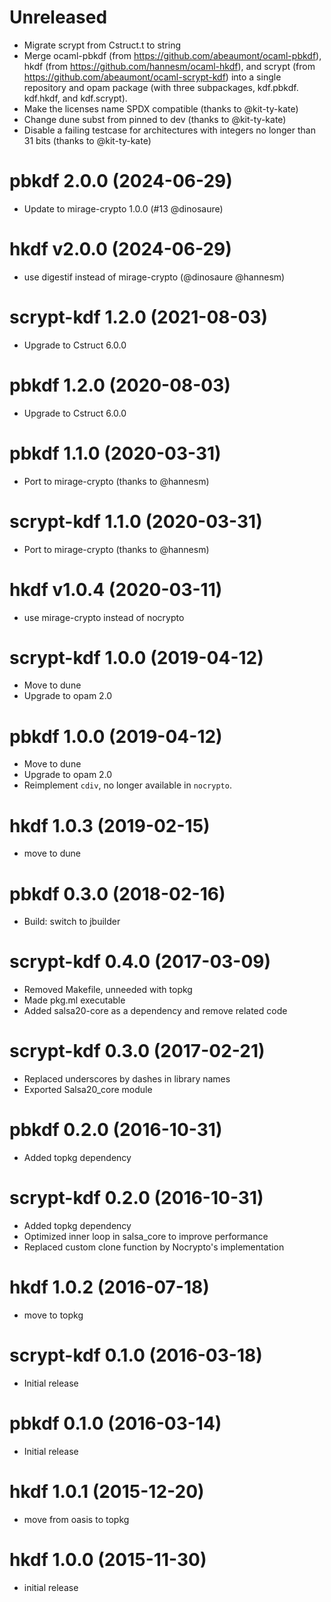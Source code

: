 # Unreleased

* Migrate scrypt from Cstruct.t to string
* Merge ocaml-pbkdf (from https://github.com/abeaumont/ocaml-pbkdf),
  hkdf (from https://github.com/hannesm/ocaml-hkdf), and scrypt (from
  https://github.com/abeaumont/ocaml-scrypt-kdf) into a single repository
  and opam package (with three subpackages, kdf.pbkdf. kdf.hkdf, and
  kdf.scrypt).
* Make the licenses name SPDX compatible (thanks to @kit-ty-kate)
* Change dune subst from pinned to dev (thanks to @kit-ty-kate)
* Disable a failing testcase for architectures with integers no longer than 31 bits (thanks to @kit-ty-kate)

# pbkdf 2.0.0 (2024-06-29)

* Update to mirage-crypto 1.0.0 (#13 @dinosaure)

# hkdf v2.0.0 (2024-06-29)

* use digestif instead of mirage-crypto (@dinosaure @hannesm)

# scrypt-kdf 1.2.0 (2021-08-03)

* Upgrade to Cstruct 6.0.0

# pbkdf 1.2.0 (2020-08-03)

* Upgrade to Cstruct 6.0.0

# pbkdf 1.1.0 (2020-03-31)

* Port to mirage-crypto (thanks to @hannesm)

# scrypt-kdf 1.1.0 (2020-03-31)

* Port to mirage-crypto (thanks to @hannesm)

# hkdf v1.0.4 (2020-03-11)

* use mirage-crypto instead of nocrypto

# scrypt-kdf 1.0.0 (2019-04-12)

* Move to dune
* Upgrade to opam 2.0

# pbkdf 1.0.0 (2019-04-12)

* Move to dune
* Upgrade to opam 2.0
* Reimplement `cdiv`, no longer available in `nocrypto`.

# hkdf 1.0.3 (2019-02-15)

* move to dune

# pbkdf 0.3.0 (2018-02-16)

* Build: switch to jbuilder

# scrypt-kdf 0.4.0 (2017-03-09)

* Removed Makefile, unneeded with topkg
* Made pkg.ml executable
* Added salsa20-core as a dependency and remove related code

# scrypt-kdf 0.3.0 (2017-02-21)

* Replaced underscores by dashes in library names
* Exported Salsa20_core module

# pbkdf 0.2.0 (2016-10-31)

* Added topkg dependency

# scrypt-kdf 0.2.0 (2016-10-31)

* Added topkg dependency
* Optimized inner loop in salsa_core to improve performance
* Replaced custom clone function by Nocrypto's implementation

# hkdf 1.0.2 (2016-07-18)

* move to topkg

# scrypt-kdf 0.1.0 (2016-03-18)

* Initial release

# pbkdf 0.1.0 (2016-03-14)

* Initial release

# hkdf 1.0.1 (2015-12-20)

* move from oasis to topkg

# hkdf 1.0.0 (2015-11-30)

* initial release
